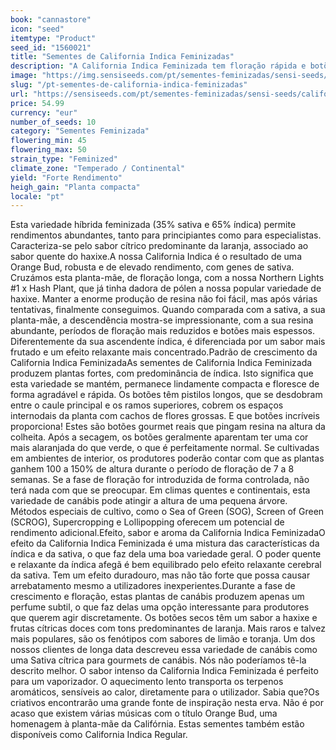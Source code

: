 ```yaml
---
book: "cannastore"
icon: "seed"
itemtype: "Product"
seed_id: "1560021"
title: "Sementes de California Indica Feminizadas"
description: "A California Indica Feminizada tem floração rápida e botões resinosos. Os genes 35% de sativa e os 65% de índica garantem um efeito relaxante agradável."
image: "https://img.sensiseeds.com/pt/sementes-feminizadas/sensi-seeds/california-indica-feminizada-image.png"
slug: "/pt-sementes-de-california-indica-feminizadas"
url: "https://sensiseeds.com/pt/sementes-feminizadas/sensi-seeds/california-indica-feminizada?a_aid=cannastore"
price: 54.99
currency: "eur"
number_of_seeds: 10
category: "Sementes Feminizada"
flowering_min: 45
flowering_max: 50
strain_type: "Feminized"
climate_zone: "Temperado / Continental"
yield: "Forte Rendimento"
heigh_gain: "Planta compacta"
locale: "pt"
---
```

Esta variedade híbrida feminizada (35% sativa e 65% índica) permite rendimentos abundantes, tanto para principiantes como para especialistas. Caracteriza-se pelo sabor cítrico predominante da laranja, associado ao sabor quente do haxixe.A nossa California Indica é o resultado de uma Orange Bud, robusta e de elevado rendimento, com genes de sativa. Cruzámos esta planta-mãe, de floração longa, com a nossa Northern Lights #1 x Hash Plant, que já tinha dadora de pólen a nossa popular variedade de haxixe. Manter a enorme produção de resina não foi fácil, mas após várias tentativas, finalmente conseguimos. Quando comparada com a sativa, a sua planta-mãe, a descendência mostra-se impressionante, com a sua resina abundante, períodos de floração mais reduzidos e botões mais espessos. Diferentemente da sua ascendente índica, é diferenciada por um sabor mais frutado e um efeito relaxante mais concentrado.Padrão de crescimento da California Indica FeminizadaAs sementes de California Indica Feminizada produzem plantas fortes, com predominância de índica. Isto significa que esta variedade se mantém, permanece lindamente compacta e floresce de forma agradável e rápida. Os botões têm pistilos longos, que se desdobram entre o caule principal e os ramos superiores, cobrem os espaços internodais da planta com cachos de flores grossas. E que botões incríveis proporciona! Estes são botões gourmet reais que pingam resina na altura da colheita. Após a secagem, os botões geralmente aparentam ter uma cor mais alaranjada do que verde, o que é perfeitamente normal. Se cultivadas em ambientes de interior, os produtores poderão contar com que as plantas ganhem 100 a 150% de altura durante o período de floração de 7 a 8 semanas. Se a fase de floração for introduzida de forma controlada, não terá nada com que se preocupar. Em climas quentes e continentais, esta variedade de canábis pode atingir a altura de uma pequena árvore. Métodos especiais de cultivo, como o Sea of Green (SOG), Screen of Green (SCROG), Supercropping e Lollipopping oferecem um potencial de rendimento adicional.Efeito, sabor e aroma da California Indica FeminizadaO efeito da California Indica Feminizada é uma mistura das características da índica e da sativa, o que faz dela uma boa variedade geral. O poder quente e relaxante da índica afegã é bem equilibrado pelo efeito relaxante cerebral da sativa. Tem um efeito duradouro, mas não tão forte que possa causar arrebatamento mesmo a utilizadores inexperientes.Durante a fase de crescimento e floração, estas plantas de canábis produzem apenas um perfume subtil, o que faz delas uma opção interessante para produtores que querem agir discretamente. Os botões secos têm um sabor a haxixe e frutas cítricas doces com tons predominantes de laranja. Mais raros e talvez mais populares, são os fenótipos com sabores de limão e toranja. Um dos nossos clientes de longa data descreveu essa variedade de canábis como uma Sativa cítrica para gourmets de canábis. Nós não poderíamos tê-la descrito melhor. O sabor intenso da California Indica Feminizada é perfeito para um vaporizador. O aquecimento lento transporta os terpenos aromáticos, sensíveis ao calor, diretamente para o utilizador. Sabia que?Os criativos encontrarão uma grande fonte de inspiração nesta erva. Não é por acaso que existem várias músicas com o título Orange Bud, uma homenagem à planta-mãe da Califórnia. Estas sementes também estão disponíveis como California Indica Regular.
